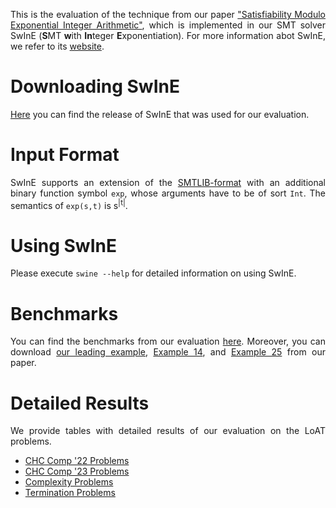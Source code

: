 <head>
    <title>Satisfiability Modulo Exponential Integer Arithmetic</title>
    <style>
        p {text-align: justify;}
    </style>
</head>

This is the evaluation of the technique from our paper <a href="???">"Satisfiability Modulo Exponential Integer Arithmetic"</a>, which is implemented in our SMT solver SwInE (**S**MT **w**ith **In**teger **E**xponentiation). For more information abot SwInE, we refer to its [website](https://ffrohn.github.io/swine/).

# Downloading SwInE

[Here](https://github.com/ffrohn/swine-z3/releases/tag/v0.1.2) you can find the release of SwInE that was used for our evaluation.

# Input Format

SwInE supports an extension of the [SMTLIB-format](https://smtlib.cs.uiowa.edu/) with an additional binary function symbol `exp`, whose arguments have to be of sort `Int`.
The semantics of `exp(s,t)` is s<sup>|t|</sup>.

# Using SwInE

Please execute `swine --help` for detailed information on using SwInE.

# Benchmarks

You can find the benchmarks from our evaluation [here](https://github.com/ffrohn/QF_EIA/tree/v0.3.0).
Moreover, you can download [our leading example](leading.smt2), [Example 14](ex14.smt2), and [Example 25](ex25.smt2) from our paper.

# Detailed Results

We provide tables with detailed results of our evaluation on the LoAT problems.
<ul>
<li><a href="CHC_Comp_22_LIA_Lin.html">CHC Comp '22 Problems</a></li>
<li><a href="CHC_Comp_23_LIA_Lin.html">CHC Comp '23 Problems</a></li>
<li><a href="TPDB_ITS_Complexity.html">Complexity Problems</a></li>
<li><a href="TPDB_ITS_Termination.html">Termination Problems</a></li>
</ul>
